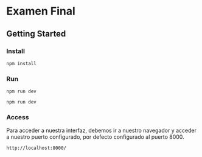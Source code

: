 # Examen Final

## Getting Started

### Install

```
npm install
```

### Run 

```
npm run dev 
```

```
npm run dev 
```

### Access 
Para acceder a nuestra interfaz, debemos ir a nuestro navegador y acceder a nuestro puerto configurado, por defecto configurado al puerto 8000.


```
http://localhost:8000/
```
